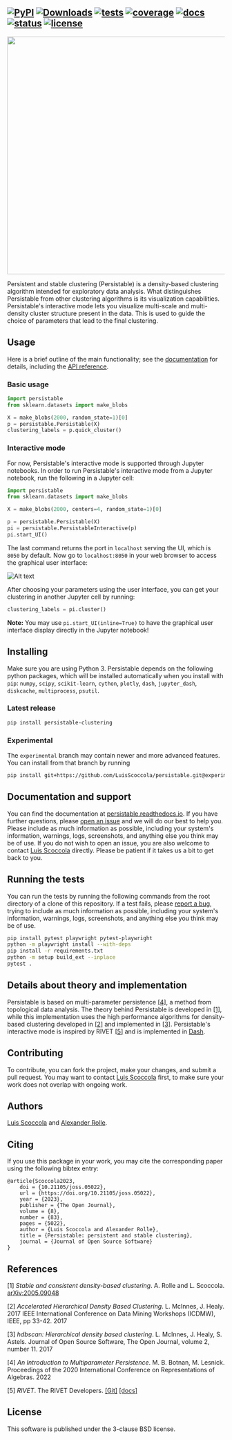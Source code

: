 
[![PyPI](https://img.shields.io/pypi/v/persistable-clustering?color=green)](https://pypi.org/project/persistable-clustering)
[![Downloads](https://static.pepy.tech/personalized-badge/persistable-clustering?period=total&units=international_system&left_color=grey&right_color=green&left_text=Downloads)](https://pepy.tech/project/persistable-clustering)
[![tests](https://github.com/LuisScoccola/persistable/actions/workflows/run_tests.yaml/badge.svg)](https://github.com/LuisScoccola/persistable/actions/workflows/run_tests.yaml)
[![coverage](https://codecov.io/gh/LuisScoccola/persistable/branch/main/graph/badge.svg)](https://codecov.io/gh/LuisScoccola/persistable)
[![docs](https://readthedocs.org/projects/persistable/badge/?version=latest)](https://persistable.readthedocs.io/)
[![status](https://joss.theoj.org/papers/63d612cd4730c3aa708e3a47eb2c50f3/status.svg)](https://joss.theoj.org/papers/63d612cd4730c3aa708e3a47eb2c50f3)
[![license](https://img.shields.io/github/license/LuisScoccola/persistable)](https://github.com/LuisScoccola/persistable/blob/main/LICENSE)
---

<p align="center">
    <img src="https://raw.githubusercontent.com/LuisScoccola/persistable/main/docs/pictures/logo.svg" width="550">
</p>

Persistent and stable clustering (Persistable) is a density-based clustering algorithm intended for exploratory data analysis.
What distinguishes Persistable from other clustering algorithms is its visualization capabilities.
Persistable's interactive mode lets you visualize multi-scale and multi-density cluster structure present in the data.
This is used to guide the choice of parameters that lead to the final clustering.


## Usage

Here is a brief outline of the main functionality; see the [documentation](https://persistable.readthedocs.io/) for details, including the [API reference](https://persistable.readthedocs.io/en/latest/api.html).

### Basic usage

```python
import persistable
from sklearn.datasets import make_blobs

X = make_blobs(2000, random_state=1)[0]
p = persistable.Persistable(X)
clustering_labels = p.quick_cluster()
```


### Interactive mode 

For now, Persistable's interactive mode is supported through Jupyter notebooks.
In order to run Persistable's interactive mode from a Jupyter notebook, run the following in a Jupyter cell:

```python
import persistable
from sklearn.datasets import make_blobs

X = make_blobs(2000, centers=4, random_state=1)[0]

p = persistable.Persistable(X)
pi = persistable.PersistableInteractive(p)
pi.start_UI()
```

The last command returns the port in `localhost` serving the UI, which is `8050` by default.
Now go to `localhost:8050` in your web browser to access the graphical user interface:

![Alt text](https://raw.githubusercontent.com/LuisScoccola/persistable/main/docs/pictures/GUI.png)

After choosing your parameters using the user interface, you can get your clustering in another Jupyter cell by running:

```python
clustering_labels = pi.cluster()
```

**Note:** You may use `pi.start_UI(inline=True)` to have the graphical user interface display directly in the Jupyter notebook!


## Installing

Make sure you are using Python 3.
Persistable depends on the following python packages, which will be installed automatically when you install with `pip`:
`numpy`, `scipy`, `scikit-learn`, `cython`, `plotly`, `dash`, `jupyter_dash`, `diskcache`, `multiprocess`, `psutil`.


### Latest release

```bash
pip install persistable-clustering
```

### Experimental

The `experimental` branch may contain newer and more advanced features.
You can install from that branch by running

```bash
pip install git+https://github.com/LuisScoccola/persistable.git@experimental
```


## Documentation and support

You can find the documentation at [persistable.readthedocs.io](https://persistable.readthedocs.io/).
If you have further questions, please [open an issue](https://github.com/LuisScoccola/persistable/issues/new) and we will do our best to help you.
Please include as much information as possible, including your system's information, warnings, logs, screenshots, and anything else you think may be of use.
If you do not wish to open an issue, you are also welcome to contact [Luis Scoccola](https://luisscoccola.github.io/) directly.
Please be patient if it takes us a bit to get back to you.



## Running the tests

You can run the tests by running the following commands from the root directory of a clone of this repository.
If a test fails, please [report a bug](https://github.com/LuisScoccola/persistable/issues/new), trying to include as much information as possible, including your system's information, warnings, logs, screenshots, and anything else you think may be of use.

```bash
pip install pytest playwright pytest-playwright
python -m playwright install --with-deps
pip install -r requirements.txt
python -m setup build_ext --inplace
pytest .
```


## Details about theory and implementation

Persistable is based on multi-parameter persistence [[4]](#4), a method from topological data analysis.
The theory behind Persistable is developed in [[1]](#1), while this implementation uses the high performance algorithms for density-based clustering developed in [[2]](#2) and implemented in [[3]](#3).
Persistable's interactive mode is inspired by RIVET [[5]](#5) and is implemented in [Dash](https://dash.plotly.com/).


## Contributing

To contribute, you can fork the project, make your changes, and submit a pull request.
You may want to contact [Luis Scoccola](https://luisscoccola.github.io/) first, to make sure your work does not overlap with ongoing work.


## Authors

[Luis Scoccola](https://luisscoccola.github.io/) and [Alexander Rolle](https://alexanderrolle.github.io/).

## Citing

If you use this package in your work, you may cite the corresponding paper using the following bibtex entry:

```
@article{Scoccola2023,
    doi = {10.21105/joss.05022},
    url = {https://doi.org/10.21105/joss.05022},
    year = {2023},
    publisher = {The Open Journal},
    volume = {8},
    number = {83},
    pages = {5022},
    author = {Luis Scoccola and Alexander Rolle},
    title = {Persistable: persistent and stable clustering},
    journal = {Journal of Open Source Software}
}
```

## References

<a id="1">[1]</a> 
*Stable and consistent density-based clustering*. A. Rolle and L. Scoccola. [arXiv:2005.09048](https://arxiv.org/abs/2005.09048)

<a id="2">[2]</a> 
*Accelerated Hierarchical Density Based Clustering*. L. McInnes, J. Healy. 2017 IEEE International Conference on Data Mining Workshops (ICDMW), IEEE, pp 33-42. 2017

<a id="3">[3]</a> 
*hdbscan: Hierarchical density based clustering*. L. McInnes, J. Healy, S. Astels. Journal of Open Source Software, The Open Journal, volume 2, number 11. 2017

<a id="4">[4]</a> 
*An Introduction to Multiparameter Persistence*. M. B. Botnan, M. Lesnick. Proceedings of the 2020 International Conference on Representations of Algebras. 2022

<a id="5">[5]</a> 
*RIVET*. The RIVET Developers. [[Git]](https://github.com/rivetTDA/rivet) [[docs]](https://rivet.readthedocs.io/en/latest/index.html)

<!---
<a id="4">[4]</a> 
*Density-based clustering based on hierarchical density estimates*. R. J. G. B. Campello, D. Moulavi, and J. Sander. Advances in Knowledge Discovery and Data Mining, volume 7819 of Lecture Notes in Computer Science, pp. 160-172. Springer, 2013.
-->


## License

This software is published under the 3-clause BSD license.
